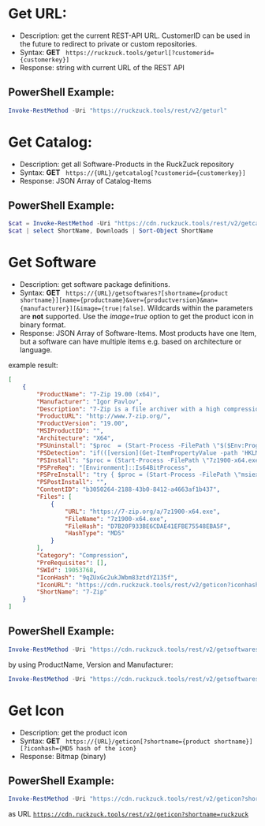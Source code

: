 # Get URL:
+ Description: get the current REST-API URL. CustomerID can be used in the future to redirect to private or custom repositories.
+ Syntax: **GET** ` https://ruckzuck.tools/geturl[?customerid={customerkey}]`  
+ Response: string with current URL of the REST API

## PowerShell Example:
```powershell 
Invoke-RestMethod -Uri "https://ruckzuck.tools/rest/v2/geturl"
```

# Get Catalog:
+ Description: get all Software-Products in the RuckZuck repository  
+ Syntax: **GET** ` https://{URL}/getcatalog[?customerid={customerkey}]`  
+ Response: JSON Array of Catalog-Items

## PowerShell Example:
```powershell 
$cat = Invoke-RestMethod -Uri "https://cdn.ruckzuck.tools/rest/v2/getcatalog"
$cat | select ShortName, Downloads | Sort-Object ShortName
```

# Get Software
+ Description: get software package definitions.
+ Syntax: **GET** ` https://{URL}/getsoftwares?[shortname={product shortname}][name={productname}&ver={productversion}&man={manufacturer}][&image={true|false]`. Wildcards within the parameters are **not** supported. Use the *image=true* option to get the product icon in binary format.
+ Response: JSON Array of Software-Items. Most products have one Item, but a software can have multiple items e.g. based on architecture or language. 

example result:
```JSON
[
    {
        "ProductName": "7-Zip 19.00 (x64)",
        "Manufacturer": "Igor Pavlov",
        "Description": "7-Zip is a file archiver with a high compression ratio for ZIP and GZIP formats, which is between 2 to 10% better than its peers, depending on the exact data tested. And 7-Zip boosts its very own 7z archive format that also offers a significantly higher compression ratio than its peers. up to 40% higher!",
        "ProductURL": "http://www.7-zip.org/",
        "ProductVersion": "19.00",
        "MSIProductID": "",
        "Architecture": "X64",
        "PSUninstall": "$proc  = (Start-Process -FilePath \"$($Env:ProgramFiles)\\7-Zip\\Uninstall.exe\" -ArgumentList \"/S\" -Wait -PassThru);$proc.WaitForExit();$ExitCode = $proc.ExitCode",
        "PSDetection": "if(([version](Get-ItemPropertyValue -path 'HKLM:\\SOFTWARE\\Microsoft\\Windows\\CurrentVersion\\Uninstall\\7-Zip' -Name DisplayVersion -ea SilentlyContinue)) -ge '19.00') { $true } else { $false }",
        "PSInstall": "$proc = (Start-Process -FilePath \"7z1900-x64.exe\" -ArgumentList \"/S\" -Wait -PassThru);$proc.WaitForExit();$ExitCode = $proc.ExitCode",
        "PSPreReq": "[Environment]::Is64BitProcess",
        "PSPreInstall": "try { $proc = (Start-Process -FilePath \"msiexec.exe\" -ArgumentList \"/x {23170F69-40C1-2702-1805-000001000000} /qn REBOOT=REALLYSUPPRESS\" -Wait -PassThru);$proc.WaitForExit(); $proc = (Start-Process -FilePath \"msiexec.exe\" -ArgumentList \"/x {23170F69-40C1-2702-1900-000001000000} /qn REBOOT=REALLYSUPPRESS\" -Wait -PassThru);$proc.WaitForExit() } catch{}\r\n",
        "PSPostInstall": "",
        "ContentID": "b3050264-2188-43b0-8412-a4663af1b437",
        "Files": [
            {
                "URL": "https://7-zip.org/a/7z1900-x64.exe",
                "FileName": "7z1900-x64.exe",
                "FileHash": "D7B20F933BE6CDAE41EFBE75548EBA5F",
                "HashType": "MD5"
            }
        ],
        "Category": "Compression",
        "PreRequisites": [],
        "SWId": 19053768,
        "IconHash": "9qZUxGc2ukJWbm83ztdYZ135f",
        "IconURL": "https://cdn.ruckzuck.tools/rest/v2/geticon?iconhash=9qZUxGc2ukJWbm83ztdYZ135f",
        "ShortName": "7-Zip"
    }
]
```

## PowerShell Example:
```powershell 
Invoke-RestMethod -Uri "https://cdn.ruckzuck.tools/rest/v2/getsoftwares?shortname=sccmclictr"
```
by using ProductName, Version and Manufacturer:
```powershell 
Invoke-RestMethod -Uri "https://cdn.ruckzuck.tools/rest/v2/getsoftwares?name=ruckzuck&ver=1.6.2.14&man=Zander%20Tools"
```

# Get Icon 
+ Description: get the product icon 
+ Syntax: **GET** ` https://{URL}/geticon[?shortname={product shortname}][?iconhash={MD5 hash of the icon}`  
+ Response: Bitmap (binary)
## PowerShell Example:
```powershell 
Invoke-RestMethod -Uri "https://cdn.ruckzuck.tools/rest/v2/geticon?shortname=ruckzuck"
```
as URL
[`https://cdn.ruckzuck.tools/rest/v2/geticon?shortname=ruckzuck`](https://cdn.ruckzuck.tools/rest/v2/geticon?shortname=ruckzuck)